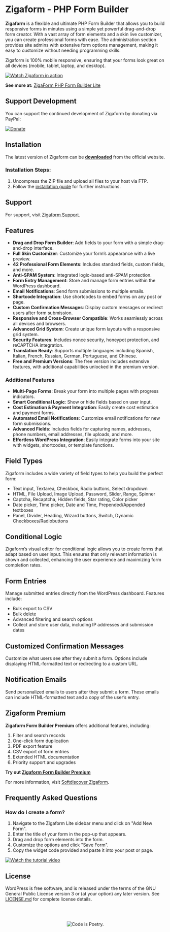 # Zigaform - PHP Form Builder

**Zigaform** is a flexible and ultimate PHP Form Builder that allows you to build responsive forms in minutes using a simple yet powerful drag-and-drop form creator. With a vast array of form elements and a skin live customizer, you can create professional forms with ease. The administration section provides site admins with extensive form options management, making it easy to customize without needing programming skills.

Zigaform is 100% mobile responsive, ensuring that your forms look great on all devices (mobile, tablet, laptop, and desktop).

[![Watch Zigaform in action](https://img.youtube.com/vi/fdFtQtVi3Qs/0.jpg)](https://www.youtube.com/watch?v=fdFtQtVi3Qs&w=532&rel=0)

**See more at:** [ZigaForm PHP Form Builder Lite](https://softdiscover.github.io/ZigaForm-PHP-Form-Builder-Lite/)


## Support Development

You can support the continued development of Zigaform by donating via PayPal:

[![Donate](https://www.paypalobjects.com/en_US/i/btn/btn_donate_LG.gif)](https://www.paypal.com/donate/?hosted_button_id=KSJM2QUTEXM56)


## Installation

The latest version of Zigaform can be [**downloaded**](https://github.com/Softdiscover/ZigaForm-PHP-Form-Builder-Lite/zipball/master) from the official website.

### Installation Steps:
1. Uncompress the ZIP file and upload all files to your host via FTP.
2. Follow the [installation guide](https://php-form-builder.zigaform.com/docs/installation/via-wizard-installer/) for further instructions.

## Support

For support, visit [Zigaform Support](https://php-form-builder.zigaform.com/#contact).

## Features

- **Drag and Drop Form Builder**: Add fields to your form with a simple drag-and-drop interface.
- **Full Skin Customizer**: Customize your form’s appearance with a live preview.
- **42 Professional Form Elements**: Includes standard fields, custom fields, and more.
- **Anti-SPAM System**: Integrated logic-based anti-SPAM protection.
- **Form Entry Management**: Store and manage form entries within the WordPress dashboard.
- **Email Notifications**: Send form submissions to multiple emails.
- **Shortcode Integration**: Use shortcodes to embed forms on any post or page.
- **Custom Confirmation Messages**: Display custom messages or redirect users after form submission.
- **Responsive and Cross-Browser Compatible**: Works seamlessly across all devices and browsers.
- **Advanced Grid System**: Create unique form layouts with a responsive grid system.
- **Security Features**: Includes nonce security, honeypot protection, and reCAPTCHA integration.
- **Translation Ready**: Supports multiple languages including Spanish, Italian, French, Russian, German, Portuguese, and Chinese.
- **Free and Premium Versions**: The free version includes extensive features, with additional capabilities unlocked in the premium version.

### Additional Features

- **Multi-Page Forms**: Break your form into multiple pages with progress indicators.
- **Smart Conditional Logic**: Show or hide fields based on user input.
- **Cost Estimation & Payment Integration**: Easily create cost estimation and payment forms.
- **Automated Email Notifications**: Customize email notifications for new form submissions.
- **Advanced Fields**: Includes fields for capturing names, addresses, phone numbers, email addresses, file uploads, and more.
- **Effortless WordPress Integration**: Easily integrate forms into your site with widgets, shortcodes, or template functions.

## Field Types

Zigaform includes a wide variety of field types to help you build the perfect form:

- Text input, Textarea, Checkbox, Radio buttons, Select dropdown
- HTML, File Upload, Image Upload, Password, Slider, Range, Spinner
- Captcha, Recaptcha, Hidden fields, Star rating, Color picker
- Date picker, Time picker, Date and Time, Prepended/Appended textboxes
- Panel, Divider, Heading, Wizard buttons, Switch, Dynamic Checkboxes/Radiobuttons

## Conditional Logic

Zigaform’s visual editor for conditional logic allows you to create forms that adapt based on user input. This ensures that only relevant information is shown and collected, enhancing the user experience and maximizing form completion rates.

## Form Entries

Manage submitted entries directly from the WordPress dashboard. Features include:

- Bulk export to CSV
- Bulk delete
- Advanced filtering and search options
- Collect and store user data, including IP addresses and submission dates

## Customized Confirmation Messages

Customize what users see after they submit a form. Options include displaying HTML-formatted text or redirecting to a custom URL.

## Notification Emails

Send personalized emails to users after they submit a form. These emails can include HTML-formatted text and a copy of the user’s entry.

## Zigaform Premium

**Zigaform Form Builder Premium** offers additional features, including:

1. Filter and search records
2. One-click form duplication
3. PDF export feature
4. CSV export of form entries
5. Extended HTML documentation
6. Priority support and upgrades

**Try out [Zigaform Form Builder Premium](https://codecanyon.net/item/zigaform-php-form-builder-contact-survey/14889427?ref=softdiscover)**

For more information, visit [Softdiscover Zigaform](https://softdiscover.com/zigaform).

## Frequently Asked Questions

### How do I create a form?

1. Navigate to the Zigaform Lite sidebar menu and click on "Add New Form".
2. Enter the title of your form in the pop-up that appears.
3. Drag and drop form elements into the form.
4. Customize the options and click "Save Form".
5. Copy the widget code provided and paste it into your post or page.

[![Watch the tutorial video](https://img.youtube.com/vi/hf7jq4Zo-gg/0.jpg)](https://www.youtube.com/watch?v=hf7jq4Zo-gg)


## License

WordPress is free software, and is released under the terms of the GNU General Public License version 3 or (at your option) any later version. See [LICENSE.md](LICENSE.md) for complete license details.

<br/><br/><p align="center"><img src="https://s.w.org/style/images/codeispoetry.png?1" alt="Code is Poetry." /></p>